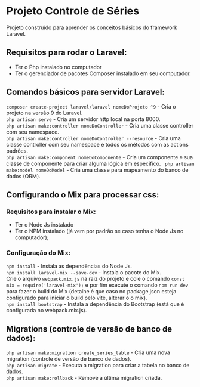 # Projeto Controle de Séries
Projeto construído para aprender os conceitos básicos do framework Laravel.

## Requisitos para rodar o Laravel:
- Ter o Php instalado no computador
- Ter o gerenciador de pacotes Composer instalado em seu computador.

## Comandos básicos para servidor Laravel:
``` composer create-project laravel/laravel nomeDoProjeto ^9 ``` - Cria o projeto na versão 9 do Laravel. <br>
``` php artisan serve ``` - Cria um servidor http local na porta 8000. <br>
``` php artisan make:controller nomeDoController ``` - Cria uma classe controller com seu namespace. <br>
``` php artisan make:controller nomeDoController --resource ``` - Cria uma classe controller com seu namespace e todos os métodos com as actions padrões. <br>
``` php artisan make:component nomeDoComponente ``` - Cria um componente e sua classe de componente para criar alguma lógica em específico.
```  php artisan make:model nomeDoModel ``` - Cria uma classe para mapeamento do banco de dados (ORM). <br>

## Configurando o Mix para processar css:
### Requisitos para instalar o Mix:
- Ter o Node Js instalado
- Ter o NPM instalado (já vem por padrão se caso tenha o Node Js no computador);

### Configuração do Mix:
``` npm install ``` - Instala as dependências do Node Js. <br>
``` npm install laravel-mix --save-dev ``` - Instala o pacote do Mix. <br>
Crie o arquivo ``` webpack.mix.js ``` na raiz do projeto e cole o comando ``` const mix = require('laravel-mix'); ``` e por fim execute o comando ``` npm run dev ``` para fazer o build do Mix (detalhe é que caso no package.json esteja configurado para iniciar o build pelo vite, alterar o o mix).<br>
``` npm install bootstrap ``` - Instala a dependência do Bootstrap (está que é configurada no webpack.mix.js). <br>

## Migrations (controle de versão de banco de dados):
``` php artisan make:migration create_series_table ``` - Cria uma nova migration (controle de versão de banco de dados). <br>
``` php artisan migrate ``` - Executa a migration para criar a tabela no banco de dados. <br>
``` php artisan make:rollback ``` - Remove a última migration criada. <br>
